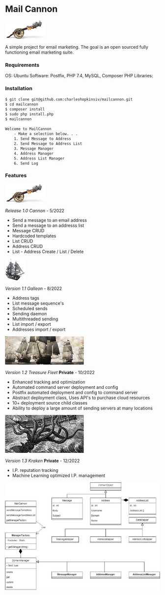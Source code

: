 # Mail Cannon
![UML Class Diagram](https://raw.githubusercontent.com/charleshopkinsiv/mailcannon/main/public/img/cannon.jpg)

A simple project for email marketing. The goal is an open sourced fully functioning email marketing suite.


### Requirements

OS: Ubuntu
Software: Postfix, PHP 7.4, MySQL, Composer
PHP Libraries: 

### Installation

```
$ git clone git@github.com:charleshopkinsiv/mailcannon.git
$ cd mailcannon
$ composer install
$ sudo php install.php
$ mailcannon

Welcome to MailCannon
    - Make a selection below. . .
    1. Send Message to Address
    2. Send Message to Address List
    3. Message Manager
    4. Address Manager
    5. Address List Manager
    6. Send Log
```


### Features


![UML Class Diagram](https://raw.githubusercontent.com/charleshopkinsiv/mailcannon/main/public/img/cannon.jpg)

*Release 1.0 Cannon* - 5/2022
* Send a message to an email address
* Send a message to an addresss list
* Message CRUD
* Hardcoded templates
* List CRUD
* Address CRUD
* List - Address Create / List / Delete



![UML Class Diagram](https://raw.githubusercontent.com/charleshopkinsiv/mailcannon/main/public/img/galleon.jpg)

*Version 1.1 Galleon* - 8/2022

* Address tags
* List message sequence's
* Scheduled sends
* Sending daemon
* Multithreaded sending
* List import / export
* Addresses import / export



![UML Class Diagram](https://raw.githubusercontent.com/charleshopkinsiv/mailcannon/main/public/img/fleet.jpg)

*Version 1.2 Treasure Fleet* **Private** - 10/2022

* Enhanced tracking and optimization
* Automated command server deployment and config
* Postfix automated deployment and config to command server
* Abstract deployment class, Uses API's to purchase cloud resources
* 10+ deployment source child classes
* Ability to deploy a large amount of sending servers at many locations


![UML Class Diagram](https://raw.githubusercontent.com/charleshopkinsiv/mailcannon/main/public/img/kraken.jpg)

*Version 1.3 Kraken* **Private** - 12/2022

* I.P. reputation tracking
* Machine Learning optimized I.P. management



![UML Class Diagram](https://raw.githubusercontent.com/charleshopkinsiv/mailcannon/main/public/img/uml.jpg)
